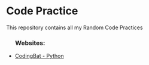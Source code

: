 # Code Practice
This repository contains all my Random Code Practices
<ul> <h3>Websites: </h3>
  <li> <a href="http://codingbat.com/python"> CodingBat - Python </a> </li>
</ul>
